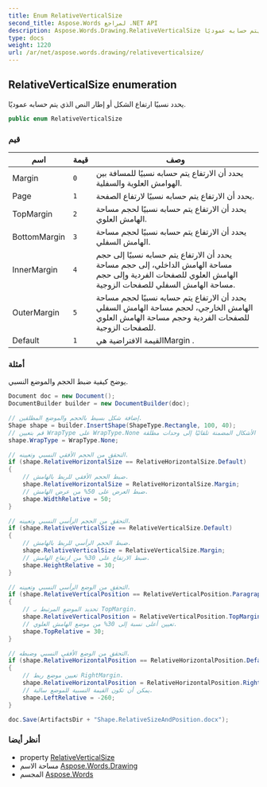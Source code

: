 ```yaml
---
title: Enum RelativeVerticalSize
second_title: Aspose.Words لمراجع .NET API
description: Aspose.Words.Drawing.RelativeVerticalSize تعداد. يحدد نسبيًا ارتفاع الشكل أو إطار النص الذي يتم حسابه عموديًا.
type: docs
weight: 1220
url: /ar/net/aspose.words.drawing/relativeverticalsize/
---
```

## RelativeVerticalSize enumeration

يحدد نسبيًا ارتفاع الشكل أو إطار النص الذي يتم حسابه عموديًا.

```csharp
public enum RelativeVerticalSize
```

### قيم

| اسم | قيمة | وصف |
| --- | --- | --- |
| Margin | `0` | يحدد أن الارتفاع يتم حسابه نسبيًا للمسافة بين الهوامش العلوية والسفلية. |
| Page | `1` | يحدد أن الارتفاع يتم حسابه نسبيًا لارتفاع الصفحة. |
| TopMargin | `2` | يحدد أن الارتفاع يتم حسابه نسبيًا لحجم مساحة الهامش العلوي. |
| BottomMargin | `3` | يحدد أن الارتفاع يتم حسابه نسبيًا لحجم مساحة الهامش السفلي. |
| InnerMargin | `4` | يحدد أن الارتفاع يتم حسابه نسبيًا إلى حجم مساحة الهامش الداخلي، إلى حجم مساحة الهامش العلوي للصفحات الفردية وإلى حجم مساحة الهامش السفلي للصفحات الزوجية. |
| OuterMargin | `5` | يحدد أن الارتفاع يتم حسابه نسبيًا لحجم مساحة الهامش الخارجي، لحجم مساحة الهامش السفلي للصفحات الفردية وحجم مساحة الهامش العلوي للصفحات الزوجية. |
| Default | `1` | القيمة الافتراضية هيMargin . |

### أمثلة

يوضح كيفية ضبط الحجم والموضع النسبي.

```csharp
Document doc = new Document();
DocumentBuilder builder = new DocumentBuilder(doc);

// إضافة شكل بسيط بالحجم والموضع المطلقين.
Shape shape = builder.InsertShape(ShapeType.Rectangle, 100, 40);
// قم بتعيين WrapType على WrapType.None حيث يتم تحويل الأشكال المضمنة تلقائيًا إلى وحدات مطلقة.
shape.WrapType = WrapType.None;

// التحقق من الحجم الأفقي النسبي وتعيينه.
if (shape.RelativeHorizontalSize == RelativeHorizontalSize.Default)
{
    // ضبط الحجم الأفقي للربط بالهامش.
    shape.RelativeHorizontalSize = RelativeHorizontalSize.Margin;
    // ضبط العرض على 50% من عرض الهامش.
    shape.WidthRelative = 50;
}

// التحقق من الحجم الرأسي النسبي وتعيينه.
if (shape.RelativeVerticalSize == RelativeVerticalSize.Default)
{
    // ضبط الحجم الرأسي للربط بالهامش.
    shape.RelativeVerticalSize = RelativeVerticalSize.Margin;
    // ضبط الارتفاع على 30% من ارتفاع الهامش.
    shape.HeightRelative = 30;
}

// التحقق من الوضع الرأسي النسبي وتعيينه.
if (shape.RelativeVerticalPosition == RelativeVerticalPosition.Paragraph)
{
    // تحديد الموضع المرتبط بـ TopMargin.
    shape.RelativeVerticalPosition = RelativeVerticalPosition.TopMargin;
    // تعيين أعلى نسبة إلى 30% من موضع الهامش العلوي.
    shape.TopRelative = 30;
}

// التحقق من الوضع الأفقي النسبي وضبطه.
if (shape.RelativeHorizontalPosition == RelativeHorizontalPosition.Default)
{
    // تعيين موضع ربط RightMargin.
    shape.RelativeHorizontalPosition = RelativeHorizontalPosition.RightMargin;
    // يمكن أن تكون القيمة النسبية للموضع سالبة.
    shape.LeftRelative = -260;
}

doc.Save(ArtifactsDir + "Shape.RelativeSizeAndPosition.docx");
```

### أنظر أيضا

* property [RelativeVerticalSize](../shapebase/relativeverticalsize/)
* مساحة الاسم [Aspose.Words.Drawing](../../aspose.words.drawing/)
* المجسم [Aspose.Words](../../)


